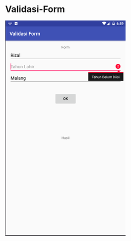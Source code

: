 # Validasi-Form
![alt text](https://github.com/rizalagus26rpl/Validasi-Form/blob/master/Validasi%20Form.PNG?raw=true)
